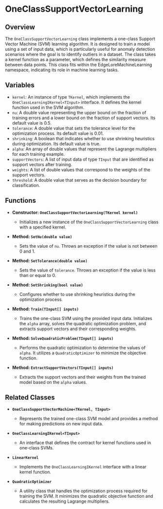 # OneClassSupportVectorLearning

## Overview
The `OneClassSupportVectorLearning` class implements a one-class Support Vector Machine (SVM) learning algorithm. It is designed to train a model using a set of input data, which is particularly useful for anomaly detection scenarios where the goal is to identify outliers in a dataset. The class takes a kernel function as a parameter, which defines the similarity measure between data points. This class fits within the EdgeLoreMachineLearning namespace, indicating its role in machine learning tasks.

## Variables
- `kernel`: An instance of type `TKernel`, which implements the `OneClassLearningIKernel<TInput>` interface. It defines the kernel function used in the SVM algorithm.
- `nu`: A double value representing the upper bound on the fraction of training errors and a lower bound on the fraction of support vectors. Its default value is 0.5.
- `tolerance`: A double value that sets the tolerance level for the optimization process. Its default value is 0.01.
- `shrinking`: A boolean that indicates whether to use shrinking heuristics during optimization. Its default value is true.
- `alpha`: An array of double values that represent the Lagrange multipliers for each training example.
- `supportVectors`: A list of input data of type `TInput` that are identified as support vectors after training.
- `weights`: A list of double values that correspond to the weights of the support vectors.
- `threshold`: A double value that serves as the decision boundary for classification.

## Functions
- **Constructor: `OneClassSupportVectorLearning(TKernel kernel)`**
  - Initializes a new instance of the `OneClassSupportVectorLearning` class with a specified kernel.

- **Method: `SetNu(double value)`**
  - Sets the value of `nu`. Throws an exception if the value is not between 0 and 1.

- **Method: `SetTolerance(double value)`**
  - Sets the value of `tolerance`. Throws an exception if the value is less than or equal to 0.

- **Method: `SetShrinking(bool value)`**
  - Configures whether to use shrinking heuristics during the optimization process.

- **Method: `Train(TInput[] inputs)`**
  - Trains the one-class SVM using the provided input data. Initializes the `alpha` array, solves the quadratic optimization problem, and extracts support vectors and their corresponding weights.

- **Method: `SolveQuadraticProblem(TInput[] inputs)`**
  - Performs the quadratic optimization to determine the values of `alpha`. It utilizes a `QuadraticOptimizer` to minimize the objective function.

- **Method: `ExtractSupportVectors(TInput[] inputs)`**
  - Extracts the support vectors and their weights from the trained model based on the `alpha` values.

## Related Classes
- **`OneClassSupportVectorMachine<TKernel, TInput>`**
  - Represents the trained one-class SVM model and provides a method for making predictions on new input data.

- **`OneClassLearningIKernel<TInput>`**
  - An interface that defines the contract for kernel functions used in one-class SVMs.

- **`LinearKernel`**
  - Implements the `OneClassLearningIKernel` interface with a linear kernel function.

- **`QuadraticOptimizer`**
  - A utility class that handles the optimization process required for training the SVM. It minimizes the quadratic objective function and calculates the resulting Lagrange multipliers.